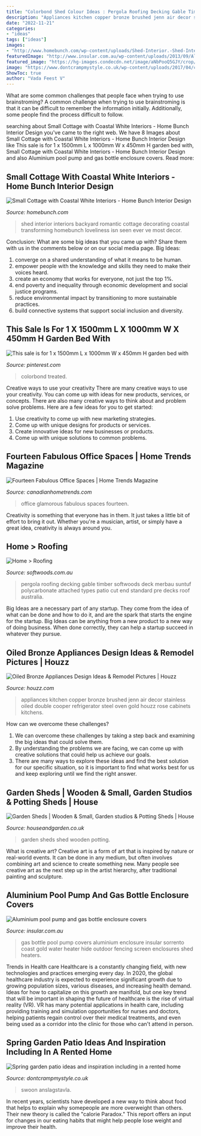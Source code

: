 ```yaml
---
title: "Colorbond Shed Colour Ideas : Pergola Roofing Decking Gable Timber Softwoods Deck Merbau Suntuf Polycarbonate Attached Types Patio Cut End Standard Pre Decks Roof Australia"
description: "Appliances kitchen copper bronze brushed jenn air decor stainless oiled double cooper refrigerator steel oven gold houzz rose cabinets kitchens"
date: "2022-11-21"
categories:
- "ideas"
tags: ["ideas"]
images:
- "http://www.homebunch.com/wp-content/uploads/Shed-Interior.-Shed-Interior-Ideas.-Transforming-your-backyard-shed-into-a-romantic-gateway.-Shed-Backyard-ShedInteriors-.jpg"
featuredImage: "http://www.insular.com.au/wp-content/uploads/2013/09/Aluminium-Gas-Bottle-Cover-Sorrento-2-.jpg"
featured_image: "https://hg-images.condecdn.net/image/aNbPooQ5GJY/crop/405/f/2851229-house-16may16-pr_b.jpg"
image: "https://www.dontcrampmystyle.co.uk/wp-content/uploads/2017/04/cosy-garden-patio.jpg"
ShowToc: true
author: "Vada Feest V"
---
```



What are some common challenges that people face when trying to use brainstroming?
A common challenge when trying to use brainstroming is that it can be difficult to remember the information initially. Additionally, some people find the process difficult to follow.

	

		
searching about Small Cottage with Coastal White Interiors - Home Bunch Interior Design you've came to the right web. We have 8 Images about Small Cottage with Coastal White Interiors - Home Bunch Interior Design like This sale is for 1 x 1500mm L x 1000mm W x 450mm H garden bed with, Small Cottage with Coastal White Interiors - Home Bunch Interior Design and also Aluminium pool pump and gas bottle enclosure covers. Read more:
		
    
## Small Cottage With Coastal White Interiors - Home Bunch Interior Design

<img loading=lazy src="http://www.homebunch.com/wp-content/uploads/Shed-Interior.-Shed-Interior-Ideas.-Transforming-your-backyard-shed-into-a-romantic-gateway.-Shed-Backyard-ShedInteriors-.jpg" onerror="this.onerror=null;this.src='https://tse1.mm.bing.net/th?id=OIP.7ElZ2Osbq6L6lm5ww5WOIQHaJ4&amp;pid=15.1';" alt="Small Cottage with Coastal White Interiors - Home Bunch Interior Design">

_Source: homebunch.com_

>shed interior interiors backyard romantic cottage decorating coastal transforming homebunch loveliness isn seen ever ve most decor. 

	

Conclusion: What are some big ideas that you came up with? Share them with us in the comments below or on our social media page.
Big Ideas:
1. converge on a shared understanding of what it means to be human. 
2. empower people with the knowledge and skills they need to make their voices heard. 
3. create an economy that works for everyone, not just the top 1%. 
4. end poverty and inequality through economic development and social justice programs. 
5. reduce environmental impact by transitioning to more sustainable practices. 
6. build connective systems that support social inclusion and diversity. 

    
## This Sale Is For 1 X 1500mm L X 1000mm W X 450mm H Garden Bed With

<img loading=lazy src="https://i.pinimg.com/736x/11/00/b1/1100b1ee49ef67a502882b6cbbfe0e67--garden-beds-pine-timber.jpg" onerror="this.onerror=null;this.src='https://tse4.mm.bing.net/th?id=OIP.Hk-X541bfEw_KR5d15xnKwHaEE&amp;pid=15.1';" alt="This sale is for 1 x 1500mm L x 1000mm W x 450mm H garden bed with">

_Source: pinterest.com_

>colorbond treated. 

	

Creative ways to use your creativity
There are many creative ways to use your creativity. You can come up with ideas for new products, services, or concepts. There are also many creative ways to think about and problem solve problems. Here are a few ideas for you to get started:
1) Use creativity to come up with new marketing strategies.
2) Come up with unique designs for products or services.
3) Create innovative ideas for new businesses or products.
4) Come up with unique solutions to common problems.

    
## Fourteen Fabulous Office Spaces | Home Trends Magazine

<img loading=lazy src="https://canadianhometrends.com/wp-content/gallery/office-gallery/nicholas.jpg" onerror="this.onerror=null;this.src='https://tse2.mm.bing.net/th?id=OIP.FnXFDM77ntfYeE9vLTXWUwAAAA&amp;pid=15.1';" alt="Fourteen Fabulous Office Spaces | Home Trends Magazine">

_Source: canadianhometrends.com_

>office glamorous fabulous spaces fourteen. 

	

Creativity is something that everyone has in them. It just takes a little bit of effort to bring it out. Whether you're a musician, artist, or simply have a great idea, creativity is always around you.

    
## Home &gt; Roofing

<img loading=lazy src="https://www.softwoods.com.au/assets/uploads/2013/08/197-Soft.jpg" onerror="this.onerror=null;this.src='https://tse4.mm.bing.net/th?id=OIP.scnOsq-WvrCTICMPUxIs_QHaE7&amp;pid=15.1';" alt="Home &gt; Roofing">

_Source: softwoods.com.au_

>pergola roofing decking gable timber softwoods deck merbau suntuf polycarbonate attached types patio cut end standard pre decks roof australia. 

	

Big Ideas are a necessary part of any startup. They come from the idea of what can be done and how to do it, and are the spark that starts the engine for the startup. Big Ideas can be anything from a new product to a new way of doing business. When done correctly, they can help a startup succeed in whatever they pursue.

    
## Oiled Bronze Appliances Design Ideas &amp; Remodel Pictures | Houzz

<img loading=lazy src="https://st.hzcdn.com/fimgs/4801eca70f30788f_6754-w500-h666-b0-p0--kitchen.jpg" onerror="this.onerror=null;this.src='https://tse1.mm.bing.net/th?id=OIP.OsMgTZRha9HQcLcQSUxhvAHaJ3&amp;pid=15.1';" alt="Oiled Bronze Appliances Design Ideas &amp; Remodel Pictures | Houzz">

_Source: houzz.com_

>appliances kitchen copper bronze brushed jenn air decor stainless oiled double cooper refrigerator steel oven gold houzz rose cabinets kitchens. 

	

How can we overcome these challenges?
1. We can overcome these challenges by taking a step back and examining the big ideas that could solve them.
2. By understanding the problems we are facing, we can come up with creative solutions that could help us achieve our goals.
3. There are many ways to explore these ideas and find the best solution for our specific situation, so it is important to find what works best for us and keep exploring until we find the right answer.

    
## Garden Sheds | Wooden &amp; Small, Garden Studios &amp; Potting Sheds | House

<img loading=lazy src="https://hg-images.condecdn.net/image/aNbPooQ5GJY/crop/405/f/2851229-house-16may16-pr_b.jpg" onerror="this.onerror=null;this.src='https://tse2.mm.bing.net/th?id=OIP.fWrt03zfbyROyJEDU6GB6AAAAA&amp;pid=15.1';" alt="Garden Sheds | Wooden &amp; Small, Garden studios &amp; Potting Sheds | House">

_Source: houseandgarden.co.uk_

>garden sheds shed wooden potting. 

	

What is creative art?
Creative art is a form of art that is inspired by nature or real-world events. It can be done in any medium, but often involves combining art and science to create something new. Many people see creative art as the next step up in the artist hierarchy, after traditional painting and sculpture.

    
## Aluminium Pool Pump And Gas Bottle Enclosure Covers

<img loading=lazy src="http://www.insular.com.au/wp-content/uploads/2013/09/Aluminium-Gas-Bottle-Cover-Sorrento-2-.jpg" onerror="this.onerror=null;this.src='https://tse2.mm.bing.net/th?id=OIP.Om-SDfd5a6psJjXHZa5ingHaJ4&amp;pid=15.1';" alt="Aluminium pool pump and gas bottle enclosure covers">

_Source: insular.com.au_

>gas bottle pool pump covers aluminium enclosure insular sorrento coast gold water heater hide outdoor fencing screen enclosures shed heaters. 

	

Trends in Health care
Healthcare is a constantly changing field, with new technologies and practices emerging every day.  In 2020, the global healthcare industry is expected to experience significant growth due to growing population sizes, various diseases, and increasing health demand. Ideas for how to capitalize on this growth are manifold, but one key trend that will be important in shaping the future of healthcare is the rise of virtual reality (VR). VR has many potential applications in health care, including providing training and simulation opportunities for nurses and doctors, helping patients regain control over their medical treatments, and even being used as a corridor into the clinic for those who can't attend in person.

    
## Spring Garden Patio Ideas And Inspiration Including In A Rented Home

<img loading=lazy src="https://www.dontcrampmystyle.co.uk/wp-content/uploads/2017/04/cosy-garden-patio.jpg" onerror="this.onerror=null;this.src='https://tse4.mm.bing.net/th?id=OIP.cMSc69WibPYyFY0IVqxTVwHaLH&amp;pid=15.1';" alt="Spring garden patio ideas and inspiration including in a rented home">

_Source: dontcrampmystyle.co.uk_

>swoon anslagstavla. 

	

In recent years, scientists have developed a new way to think about food that helps to explain why somepeople are more overweight than others. Their new theory is called the "calorie Paradox." This report offers an input for changes in our eating habits that might help people lose weight and improve their health.

